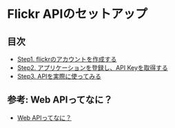 # Flickr APIのセットアップ

## 目次

- [Step1. flickrのアカウントを作成する](step1.md)
- [Step2. アプリケーションを登録し、API Keyを取得する](step2.md)
- [Step3. APIを実際に使ってみる](step3.md)

## 参考: Web APIってなに？

- [Web APIってなに？](what_is_web_api.md)
